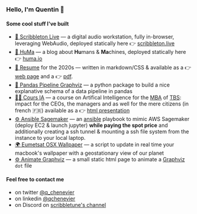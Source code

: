 ### Hello, I'm Quentin 👋

#### Some cool stuff I've built

- [🎵 Scribbleton Live](https://github.com/qchenevier/scribbleton-live) — a digital audio workstation, fully in-browser, leveraging WebAudio, deployed statically here 👉 [scribbleton.live](https://scribbleton.live/)
- [📝 HuMa](https://github.com/qchenevier/huma) — a blog about **Hu**mans & **Ma**chines, deployed statically here 👉 [huma.io](https://huma.io/)
- [📄 Resume](https://github.com/qchenevier/resume) for the 2020s — written in markdown/CSS & available as a 👉 [web page](https://qchenevier.github.io/resume/) and a 👉 [pdf](https://raw.githubusercontent.com/qchenevier/resume/master/resume.pdf).
- [🐼 Pandas Pipeline Graphviz](https://github.com/qchenevier/pandas-pipeline-graphviz) —  a python package to build a nice explanative schema of a data pipeline in pandas
- [👨‍🏫 Cours IA](https://github.com/qchenevier/cours-IA) — a course on Artifical Intelligence for the [MBA](https://www.tbs-education.fr/formation/global-executive-mba/) of [TBS](https://www.tbs-education.fr/): impact for the CEOs, the managers and as well for the mere citizens (in french 🇫🇷) available as a 👉 [html presentation](https://qchenevier.github.io/cours-IA/cours_12h_presentiel.html)
- [⚙️ Ansible Sagemaker](https://github.com/qchenevier/ansible_sagemaker) — an [ansible](https://github.com/ansible/ansible) playbook to mimic AWS Sagemaker (deploy EC2 & launch jupyter) **while paying the spot price** and additionally creating a ssh tunnel & mounting a ssh file system from the instance to your local laptop.
- [🌍 Eumetsat OSX Wallpaper](https://github.com/qchenevier/eumetsat-osx-wallpaper) — a script to update in real time your macbook's wallpaper with a geostationary view of our planet
- [⚙️ Animate Graphviz](https://github.com/qchenevier/animate_graphviz) — a small static html page to animate a [Graphviz](https://graphviz.org/) `dot` file

#### Feel free to contact me

- on twitter [@q_chenevier](https://twitter.com/q_chenevier)
- on linkedin [@qchenevier](https://www.linkedin.com/in/qchenevier/)
- on Discord on [scribbletune's channel](https://discord.gg/6QQspg4J)

<!--
**qchenevier/qchenevier** is a ✨ _special_ ✨ repository because its `README.md` (this file) appears on your GitHub profile.

Here are some ideas to get you started:

- 🔭 I’m currently working on ...
- 🌱 I’m currently learning ...
- 👯 I’m looking to collaborate on ...
- 🤔 I’m looking for help with ...
- 💬 Ask me about ...
- 📫 How to reach me: ...
- 😄 Pronouns: ...
- ⚡ Fun fact: ...
-->
